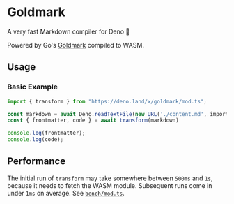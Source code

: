 # Goldmark

A very fast Markdown compiler for Deno 🦕

Powered by Go's [Goldmark](https://github.com/yuin/goldmark) compiled to WASM.

## Usage

### Basic Example

```ts
import { transform } from "https://deno.land/x/goldmark/mod.ts";

const markdown = await Deno.readTextFile(new URL('./content.md', import.meta.url));
const { frontmatter, code } = await transform(markdown)

console.log(frontmatter);
console.log(code);
```

## Performance

The initial run of `transform` may take somewhere between `500ms` and `1s`, because it needs to fetch the WASM module.
Subsequent runs come in under `1ms` on average. See [`bench/mod.ts`](https://github.com/natemoo-re/goldmark/blob/main/bench/mod.ts).
